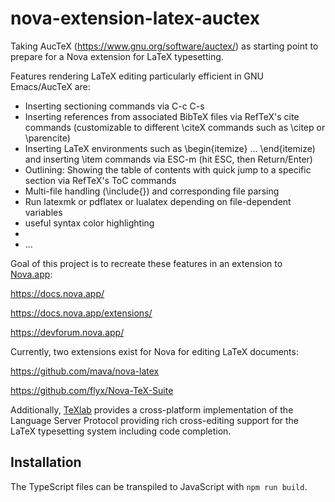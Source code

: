 # nova-extension-latex-auctex
Taking AucTeX (https://www.gnu.org/software/auctex/) as starting point to prepare for a Nova extension for LaTeX typesetting.

Features rendering LaTeX editing particularly efficient in GNU Emacs/AucTeX are:

* Inserting sectioning commands via C-c C-s
* Inserting references from associated BibTeX files via RefTeX's cite commands (customizable to different \citeX commands such as \citep or \parencite)
* Inserting LaTeX environments such as \begin{itemize} ... \end{itemize) and inserting \item commands via ESC-m (hit ESC, then Return/Enter)
* Outlining: Showing the table of contents with quick jump to a specific section via RefTeX's ToC commands
* Multi-file handling (\include{}) and corresponding file parsing 
* Run latexmk or pdflatex or lualatex depending on file-dependent variables 
* useful syntax color highlighting
* 
* ... 

Goal of this project is to recreate these features in an extension to [Nova.app](https://nova.app):

https://docs.nova.app/

https://docs.nova.app/extensions/

https://devforum.nova.app/

Currently, two extensions exist for Nova for editing LaTeX documents:

https://github.com/mava/nova-latex

https://github.com/flyx/Nova-TeX-Suite

Additionally, [TeXlab](https://github.com/latex-lsp/texlab) provides a cross-platform implementation of the Language Server Protocol providing rich cross-editing support for the LaTeX typesetting system including code completion. 

## Installation

The TypeScript files can be transpiled to JavaScript with `npm run build`.